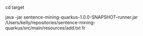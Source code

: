 cd target

java -jar sentence-mining-quarkus-1.0.0-SNAPSHOT-runner.jar /Users/kelly/repositories/sentence-mining-quarkus/src/main/resources/add.txt fr
